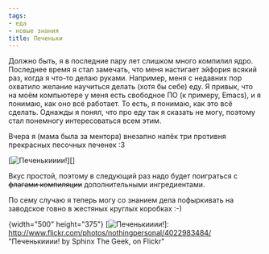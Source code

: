 ```yaml
---
tags:
- еда
- новые знания
title: Печеньки
---
```


Должно быть, я в последние пару лет слишком много компилил ядро.
Последнее время я стал замечать, что меня настигает эйфория всякий раз,
когда я что-то делаю руками. Например, меня с недавних пор охватило
желание научиться делать (хотя бы себе) еду. Я привык, что на моём
компьютере у меня есть свободное ПО (к примеру, Emacs), и я понимаю, как
оно всё работает. То есть, я понимаю, как это всё сделать. Однажды я
понял, что про еду так я сказать не могу, поэтому стал понемногу
интересоваться всем этим.

Вчера я (мама была за ментора) внезапно напёк три противня прекрасных
песочных печенек :3

[![Печенькииии!][]][]

Вкус простой, поэтому в следующий раз надо будет поиграться с ~~флагами
компиляции~~ дополнительными ингредиентами.

По сему случаю я теперь могу со знанием дела пофыркивать на заводское
говно в жестяных круглых коробках :-)

  [Печенькииии!]: https://web.archive.org/web/20091026045518im_/http://farm4.static.flickr.com/3291/4022983484_0fa2b1c3ff.jpg
  {width="500" height="375"}
  [![Печенькииии!][]]: http://www.flickr.com/photos/nothingpersonal/4022983484/
    "Печенькииии! by Sphinx The Geek, on Flickr"
